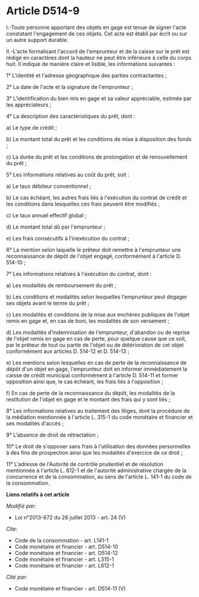 # Article D514-9

I.-Toute personne apportant des objets en gage est tenue de signer l'acte constatant l'engagement de ces objets. Cet acte est
établi par écrit ou sur un autre support durable. 

II.-L'acte formalisant l'accord de l'emprunteur et de la caisse sur le prêt est rédigé en caractères dont la hauteur ne peut
être inférieure à celle du corps huit. Il indique de manière claire et lisible, les informations suivantes : 

1° L'identité et l'adresse géographique des parties contractantes ; 

2° La date de l'acte et la signature de l'emprunteur ; 

3° L'identification du bien mis en gage et sa valeur appréciable, estimée par les appréciateurs ; 

4° La description des caractéristiques du prêt, dont : 

a) Le type de crédit ; 

b) Le montant total du prêt et les conditions de mise à disposition des fonds ; 

c) La durée du prêt et les conditions de prolongation et de renouvellement du prêt ; 

5° Les informations relatives au coût du prêt, soit : 

a) Le taux débiteur conventionnel ; 

b) Le cas échéant, les autres frais liés à l'exécution du contrat de crédit et les conditions dans lesquelles ces frais
peuvent être modifiés ; 

c) Le taux annuel effectif global ; 

d) Le montant total dû par l'emprunteur ; 

e) Les frais consécutifs à l'inexécution du contrat ; 

6° La mention selon laquelle le prêteur doit remettre à l'emprunteur une reconnaissance de dépôt de l'objet engagé,
conformément à l'article D. 514-10 ; 

7° Les informations relatives à l'exécution du contrat, dont : 

a) Les modalités de remboursement du prêt ; 

b) Les conditions et modalités selon lesquelles l'emprunteur peut dégager ses objets avant le terme du prêt ; 

c) Les modalités et conditions de la mise aux enchères publiques de l'objet remis en gage et, en cas de boni, les modalités
de son versement ; 

d) Les modalités d'indemnisation de l'emprunteur, d'abandon ou de reprise de l'objet remis en gage en cas de perte, pour
quelque cause que ce soit, par le prêteur de tout ou partie de l'objet ou de détérioration de cet objet conformément aux
articles D. 514-12 et D. 514-13 ; 

e) Les mentions selon lesquelles en cas de perte de la reconnaissance de dépôt d'un objet en gage, l'emprunteur doit en
informer immédiatement la caisse de crédit municipal conformément à l'article D. 514-11 et former opposition ainsi que, le
cas échéant, les frais liés à l'opposition ; 

f) En cas de perte de la reconnaissance du dépôt, les modalités de la restitution de l'objet en gage et le montant des frais
qui y sont liés ; 

8° Les informations relatives au traitement des litiges, dont la procédure de la médiation mentionnée à l'article L. 315-1 du
code monétaire et financier et ses modalités d'accès ; 

9° L'absence de droit de rétractation ; 

10° Le droit de s'opposer sans frais à l'utilisation des données personnelles à des fins de prospection ainsi que les
modalités d'exercice de ce droit ; 

11° L'adresse de l'Autorité de contrôle prudentiel et de résolution mentionnée à l'article L. 612-1 et de l'autorité
administrative chargée de la concurrence et de la consommation, au sens de l'article L. 141-1 du code de la consommation.

**Liens relatifs à cet article**

_Modifié par_:

  - Loi n°2013-672 du 26 juillet 2013 - art. 24 (V)

_Cite_:

  - Code de la consommation - art. L141-1
  - Code monétaire et financier - art. D514-10
  - Code monétaire et financier - art. D514-12
  - Code monétaire et financier - art. L315-1
  - Code monétaire et financier - art. L612-1

_Cité par_:

  - Code monétaire et financier - art. D514-11 (V)
